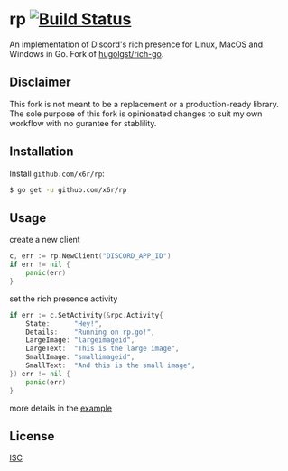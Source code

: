 # rp [![Build Status](https://img.shields.io/github/workflow/status/x6r/rp/build?logo=github)](https://github.com/x6r/rp/actions)

An implementation of Discord's rich presence for Linux, MacOS and Windows in Go. Fork of [hugolgst/rich-go](https://github.com/hugolgst/rich-go).

## Disclaimer

This fork is not meant to be a replacement or a production-ready library. The sole purpose of this fork is opinionated changes to suit my own workflow with no gurantee for stablility.

## Installation

Install `github.com/x6r/rp`:

```sh
$ go get -u github.com/x6r/rp
```

## Usage

create a new client

```go
c, err := rp.NewClient("DISCORD_APP_ID")
if err != nil {
	panic(err)
}
```

set the rich presence activity

```go
if err := c.SetActivity(&rpc.Activity{
	State:      "Hey!",
	Details:    "Running on rp.go!",
	LargeImage: "largeimageid",
	LargeText:  "This is the large image",
	SmallImage: "smallimageid",
	SmallText:  "And this is the small image",
}) err != nil {
	panic(err)
}
```

more details in the [example](example/main.go)

## License

[ISC](LICENSE)
